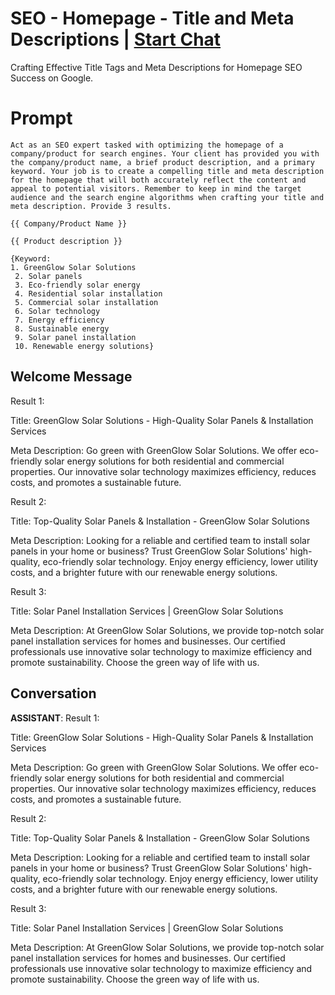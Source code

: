 

# SEO - Homepage - Title and Meta Descriptions | [Start Chat](https://gptcall.net/chat.html?data=%7B%22contact%22%3A%7B%22id%22%3A%22vvAEpGnVt5YoKw4yPQkiE%22%2C%22flow%22%3Atrue%7D%7D)
Crafting Effective Title Tags and Meta Descriptions for Homepage SEO Success on Google.

# Prompt

```
Act as an SEO expert tasked with optimizing the homepage of a company/product for search engines. Your client has provided you with the company/product name, a brief product description, and a primary keyword. Your job is to create a compelling title and meta description for the homepage that will both accurately reflect the content and appeal to potential visitors. Remember to keep in mind the target audience and the search engine algorithms when crafting your title and meta description. Provide 3 results.

{{ Company/Product Name }}

{{ Product description }}

{Keyword: 
1. GreenGlow Solar Solutions
 2. Solar panels
 3. Eco-friendly solar energy
 4. Residential solar installation
 5. Commercial solar installation
 6. Solar technology
 7. Energy efficiency
 8. Sustainable energy
 9. Solar panel installation
 10. Renewable energy solutions}
```

## Welcome Message
Result 1:

Title: GreenGlow Solar Solutions - High-Quality Solar Panels & Installation Services

Meta Description: Go green with GreenGlow Solar Solutions. We offer eco-friendly solar energy solutions for both residential and commercial properties. Our innovative solar technology maximizes efficiency, reduces costs, and promotes a sustainable future.



Result 2:

Title: Top-Quality Solar Panels & Installation - GreenGlow Solar Solutions

Meta Description: Looking for a reliable and certified team to install solar panels in your home or business? Trust GreenGlow Solar Solutions' high-quality, eco-friendly solar technology. Enjoy energy efficiency, lower utility costs, and a brighter future with our renewable energy solutions.



Result 3:

Title: Solar Panel Installation Services | GreenGlow Solar Solutions

Meta Description: At GreenGlow Solar Solutions, we provide top-notch solar panel installation services for homes and businesses. Our certified professionals use innovative solar technology to maximize efficiency and promote sustainability. Choose the green way of life with us.

## Conversation

**ASSISTANT**: Result 1:

Title: GreenGlow Solar Solutions - High-Quality Solar Panels & Installation Services

Meta Description: Go green with GreenGlow Solar Solutions. We offer eco-friendly solar energy solutions for both residential and commercial properties. Our innovative solar technology maximizes efficiency, reduces costs, and promotes a sustainable future.



Result 2:

Title: Top-Quality Solar Panels & Installation - GreenGlow Solar Solutions

Meta Description: Looking for a reliable and certified team to install solar panels in your home or business? Trust GreenGlow Solar Solutions' high-quality, eco-friendly solar technology. Enjoy energy efficiency, lower utility costs, and a brighter future with our renewable energy solutions.



Result 3:

Title: Solar Panel Installation Services | GreenGlow Solar Solutions

Meta Description: At GreenGlow Solar Solutions, we provide top-notch solar panel installation services for homes and businesses. Our certified professionals use innovative solar technology to maximize efficiency and promote sustainability. Choose the green way of life with us.

